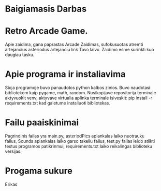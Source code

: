 # Baigiamasis Darbas
# Retro Arcade Game.
Apie zaidima, gana paprastas Arcade Zaidimas, sufokusuotas atremti artejancius asteriodus artejanciu link Tavo laivo.
Zaidimo esme surinkti kuo daugiau tasku.

# Apie programa ir instaliavima
Sioja programoje buvo panaudotos python kalbos zinios. Buvo naudotasi bibliotekom kaip pygame, math, random.
Nusikopijave repositorija terminale aktyvuokit venv, aktyvave virtualia aplinka terminale  isiveskit:  pip install -r requirements.txt kad galetume instaliuoti bibliotekas.

# Failu paaiskinimai 
Pagrindinis failas yra main.py, asteriodPics aplankalas laiko nuotrauku failus, Sounds aplankalas laiko garso takeliu failus, 
test.py failas leido atlikti testus programos patikrinmui, requirements.txt laiko reikalingas biblioteku versijas.

# Progama sukure
Erikas
